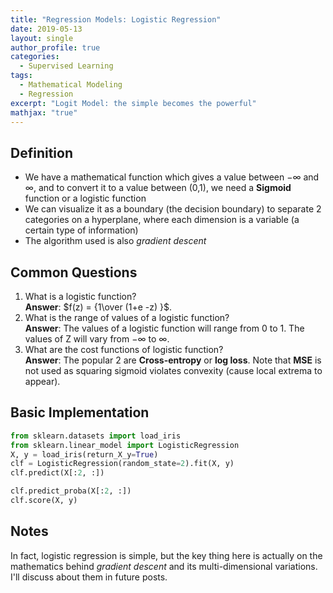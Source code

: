 ```yaml
---
title: "Regression Models: Logistic Regression"
date: 2019-05-13
layout: single
author_profile: true
categories:
  - Supervised Learning
tags: 
  - Mathematical Modeling
  - Regression
excerpt: "Logit Model: the simple becomes the powerful"
mathjax: "true"
---
```

## Definition

- We have a mathematical function which gives a value between $-\infty$ and $\infty$, and to convert it to a value between (0,1), we need a <b>Sigmoid</b> function or a logistic function
- We can visualize it as a boundary (the decision boundary) to separate 2 categories on a hyperplane, where each dimension is a variable (a certain type of information)</li>
- The algorithm used is also *gradient descent*

## Common Questions
1. What is a logistic function?   
    __Answer__: $f(z) = {1\over (1+e -z) }$.  
2. What is the range of values of a logistic function?  
    __Answer__: The values of a logistic function will range from 0 to 1. The values of Z will vary from $-\infty$ to $\infty$.  
3. What are the cost functions of logistic function?    
    __Answer__: The popular 2 are __Cross-entropy__ or __log loss__. Note that __MSE__ is not used as squaring sigmoid violates convexity (cause local extrema to appear).

## Basic Implementation
```python
from sklearn.datasets import load_iris
from sklearn.linear_model import LogisticRegression
X, y = load_iris(return_X_y=True)
clf = LogisticRegression(random_state=2).fit(X, y)
clf.predict(X[:2, :])

clf.predict_proba(X[:2, :])
clf.score(X, y)
```

## Notes
In fact, logistic regression is simple, but the key thing here is actually on the mathematics behind *gradient descent* and its multi-dimensional variations. I'll discuss about them in future posts.